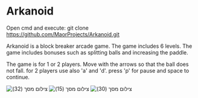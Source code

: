 # Arkanoid

Open cmd and execute: git clone https://github.com/MaorProjects/Arkanoid.git

Arkanoid is a block breaker arcade game.
The game includes 6 levels.
The game includes bonuses
such as splitting balls and increasing the paddle.

The game is for 1 or 2 players.
Move with the arrows so that the ball does not fall.
for 2 players use also 'a' and 'd'.
press 'p' for pause and space to continue.

![‏‏צילום מסך (32)](https://user-images.githubusercontent.com/111232563/184540370-8372103f-860c-41fc-865c-b7e1b0064494.png)
![‏‏צילום מסך (15)](https://user-images.githubusercontent.com/111232563/184540372-8186e6b7-e017-4335-9e28-8ebc502ef47a.png)
![‏‏צילום מסך (30)](https://user-images.githubusercontent.com/111232563/184540374-24ea6d73-b6d6-43ae-b009-1afccee47f0b.png)
